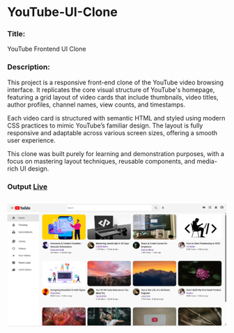 # YouTube-UI-Clone

### **Title:**
YouTube Frontend UI Clone

### **Description:**
This project is a responsive front-end clone of the YouTube video browsing interface. It replicates the core visual structure of YouTube's homepage, featuring a grid layout of video cards that include thumbnails, video titles, author profiles, channel names, view counts, and timestamps.

Each video card is structured with semantic HTML and styled using modern CSS practices to mimic YouTube’s familiar design. The layout is fully responsive and adaptable across various screen sizes, offering a smooth user experience.

This clone was built purely for learning and demonstration purposes, with a focus on mastering layout techniques, reusable components, and media-rich UI design.

### **Output** [Live](https://aakankshapotabatti.github.io/YouTube-UI-Clone/)
![alt text](image.png)
---
